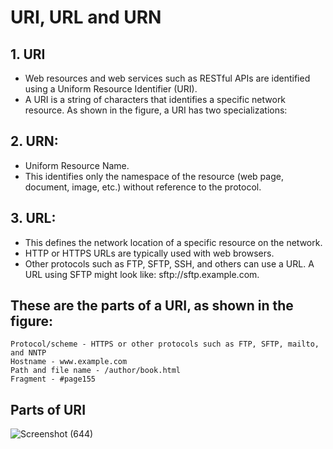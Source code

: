 # URI, URL and URN

## 1. URI

- Web resources and web services such as RESTful APIs are identified using a Uniform Resource Identifier (URI). 
- A URI is a string of characters that identifies a specific network resource. As shown in the figure, a URI has two specializations: 

## 2. URN:

- Uniform Resource Name.
- This identifies only the namespace of the resource (web page, document, image, etc.) without reference to the protocol.

## 3. URL:

- This defines the network location of a specific resource on the network. 
- HTTP or HTTPS URLs are typically used with web browsers. 
- Other protocols such as FTP, SFTP, SSH, and others can use a URL. A URL using SFTP might look like: sftp://sftp.example.com.

## These are the parts of a URI, as shown in the figure:

    Protocol/scheme - HTTPS or other protocols such as FTP, SFTP, mailto, and NNTP
    Hostname - www.example.com
    Path and file name - /author/book.html
    Fragment - #page155
    
## Parts of URI

![Screenshot (644)](https://user-images.githubusercontent.com/63872951/173247773-93a4ea94-f268-4cbb-91fc-b2a7610507a5.png)

